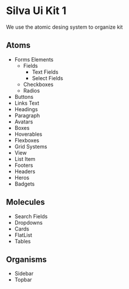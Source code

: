 # Silva Ui Kit 1

We use the atomic desing system to organize kit

## Atoms

- Forms Elements
  - Fields
    - Text Fields
    - Select Fields
  - Checkboxes
  - Radios
- Buttons
- Links Text
- Headings
- Paragraph
- Avatars
- Boxes
- Hoverables
- Flexboxes
- Grid Systems
- View
- List Item
- Footers
- Headers
- Heros
- Badgets

## Molecules

- Search Fields
- Dropdowns
- Cards
- FlatList
- Tables

## Organisms

- Sidebar
- Topbar
